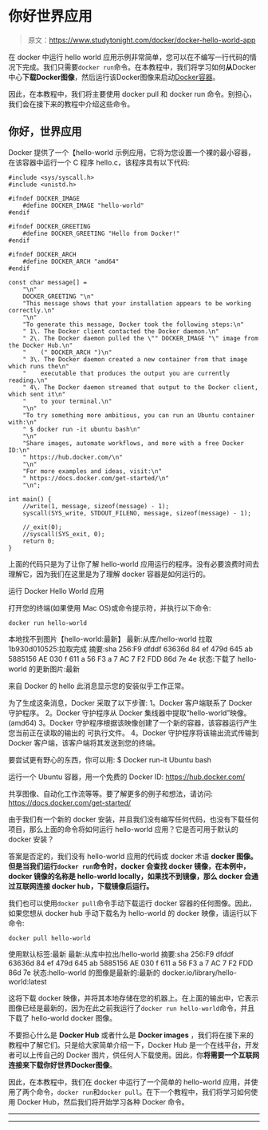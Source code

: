 # 你好世界应用

> 原文：<https://www.studytonight.com/docker/docker-hello-world-app>

在 docker 中运行 hello world 应用示例非常简单，您可以在不编写一行代码的情况下完成。我们只需要`docker run`命令。在本教程中，我们将学习如何**从**Docker中心**下载Docker图像**，然后运行该Docker图像来启动[Docker容器](https://www.studytonight.com/docker/introduction-to-containers-and-docker)。

因此，在本教程中，我们将主要使用 docker pull 和 docker run 命令。别担心，我们会在接下来的教程中介绍这些命令。

## 你好，世界应用

Docker 提供了一个【hello-world 示例应用，它将为您设置一个裸的最小容器，在该容器中运行一个 C 程序 hello.c，该程序具有以下代码:

```
#include <sys/syscall.h>
#include <unistd.h>

#ifndef DOCKER_IMAGE
	#define DOCKER_IMAGE "hello-world"
#endif

#ifndef DOCKER_GREETING
	#define DOCKER_GREETING "Hello from Docker!"
#endif

#ifndef DOCKER_ARCH
	#define DOCKER_ARCH "amd64"
#endif

const char message[] =
	"\n"
	DOCKER_GREETING "\n"
	"This message shows that your installation appears to be working correctly.\n"
	"\n"
	"To generate this message, Docker took the following steps:\n"
	" 1\. The Docker client contacted the Docker daemon.\n"
	" 2\. The Docker daemon pulled the \"" DOCKER_IMAGE "\" image from the Docker Hub.\n"
	"    (" DOCKER_ARCH ")\n"
	" 3\. The Docker daemon created a new container from that image which runs the\n"
	"    executable that produces the output you are currently reading.\n"
	" 4\. The Docker daemon streamed that output to the Docker client, which sent it\n"
	"    to your terminal.\n"
	"\n"
	"To try something more ambitious, you can run an Ubuntu container with:\n"
	" $ docker run -it ubuntu bash\n"
	"\n"
	"Share images, automate workflows, and more with a free Docker ID:\n"
	" https://hub.docker.com/\n"
	"\n"
	"For more examples and ideas, visit:\n"
	" https://docs.docker.com/get-started/\n"
	"\n";

int main() {
	//write(1, message, sizeof(message) - 1);
	syscall(SYS_write, STDOUT_FILENO, message, sizeof(message) - 1);

	//_exit(0);
	//syscall(SYS_exit, 0);
	return 0;
}
```

上面的代码只是为了让你了解 hello-world 应用运行的程序。没有必要浪费时间去理解它，因为我们在这里是为了理解 docker 容器是如何运行的。

运行 Docker Hello World 应用

打开您的终端(如果使用 Mac OS)或命令提示符，并执行以下命令:

```
docker run hello-world
```

本地找不到图片【hello-world:最新】
最新:从库/hello-world
拉取 1b930d010525:拉取完成
摘要:sha 256:F9 dfddf 63636d 84 ef 479d 645 ab 5885156 AE 030 f 611 a 56 F3 a 7 AC 7 F2 FDD 86d 7e 4e
状态:下载了 hello-world 的更新图片:最新

来自 Docker 的 hello
此消息显示您的安装似乎工作正常。

为了生成这条消息，Docker 采取了以下步骤:
1。Docker 客户端联系了 Docker 守护程序。
2。Docker 守护程序从 Docker 集线器中提取“hello-world”映像。
(amd64)
3。Docker 守护程序根据该映像创建了一个新的容器，该容器运行产生您当前正在读取的输出的
可执行文件。
4。Docker 守护程序将该输出流式传输到 Docker 客户端，该客户端将其发送到您的终端。

要尝试更有野心的东西，你可以用:
$ Docker run-it Ubuntu bash

运行一个 Ubuntu 容器，用一个免费的 Docker ID:
https://hub.docker.com/

共享图像、自动化工作流等等。要了解更多的例子和想法，请访问:
https://docs.docker.com/get-started/

由于我们有一个新的 docker 安装，并且我们没有编写任何代码，也没有下载任何项目，那么上面的命令将如何运行 hello-world 应用？它是否可用于默认的 docker 安装？

答案是否定的，我们没有 hello-world 应用的代码或 docker 术语 **docker 图像。但是当我们运行`docker run`命令时，docker 会查找 docker 镜像，在本例中，docker 镜像的名称是 hello-world locally，如果找不到镜像，那么 docker 会通过互联网连接 docker hub，下载镜像后运行。**

我们也可以使用`docker pull`命令手动下载运行 docker 容器的任何图像。因此，如果您想从 docker hub 手动下载名为 hello-world 的 docker 映像，请运行以下命令:

```
docker pull hello-world
```

使用默认标签:最新
最新:从库中拉出/hello-world
摘要:sha 256:F9 dfddf 63636d 84 ef 479d 645 ab 5885156 AE 030 f 611 a 56 F3 a 7 AC 7 F2 FDD 86d 7e
状态:hello-world 的图像是最新的:最新的
docker.io/library/hello-world:latest

这将下载 docker 映像，并将其本地存储在您的机器上。在上面的输出中，它表示图像已经是最新的，因为在此之前我运行了`docker run hello-world`命令，并且下载了 hello-world docker 图像。

不要担心什么是 **Docker Hub** 或者什么是 **Docker images** ，我们将在接下来的教程中了解它们。只是给大家简单介绍一下，Docker Hub 是一个在线平台，开发者可以上传自己的 Docker 图片，供任何人下载使用。因此，你**将需要一个互联网连接来下载你好世界Docker图像**。

因此，在本教程中，我们在 docker 中运行了一个简单的 hello-world 应用，并使用了两个命令，`docker run`和`docker pull`。在下一个教程中，我们将学习如何使用 Docker Hub，然后我们将开始学习各种 Docker 命令。

* * *

* * *